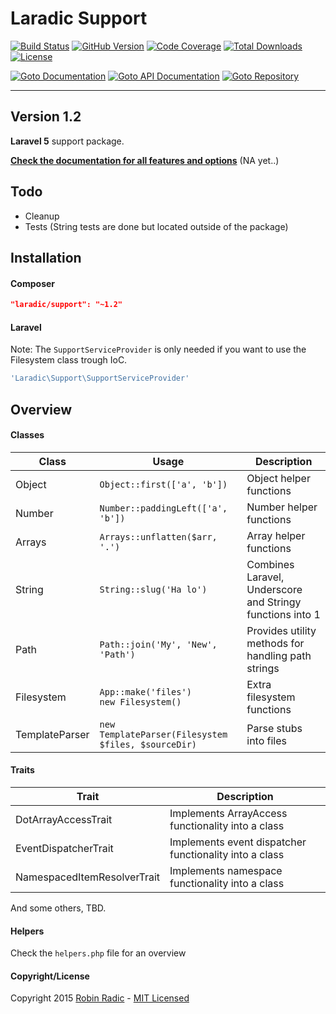 Laradic Support
====================

[![Build Status](https://img.shields.io/travis/laradic/support.svg?branch=master&style=flat-square)](https://travis-ci.org/laradic/support)
[![GitHub Version](https://img.shields.io/github/tag/laradic/support.svg?style=flat-square&label=version)](http://badge.fury.io/gh/laradic%2Fsupport)
[![Code Coverage](https://img.shields.io/badge/coverage-0%-red.svg?style=flat-square)](http://radic.nl:8080/job/laradic-support/cloverphp)
[![Total Downloads](https://img.shields.io/packagist/dt/laradic/support.svg?style=flat-square)](https://packagist.org/packages/laradic/support)
[![License](http://img.shields.io/badge/license-MIT-ff69b4.svg?style=flat-square)](http://radic.mit-license.org)

[![Goto Documentation](http://img.shields.io/badge/goto-docs-orange.svg?style=flat-square)](http://docs.radic.nl/laradic-support)
[![Goto API Documentation](https://img.shields.io/badge/goto-api--docs-orange.svg?style=flat-square)](http://docs.radic.nl/laradic-support/api)
[![Goto Repository](http://img.shields.io/badge/goto-repo-orange.svg?style=flat-square)](https://github.com/laradic/support)

--------------------------
Version 1.2
-----------

**Laravel 5** support package.

[**Check the documentation for all features and options**](http://docs.radic.nl/laradic-support/) (NA yet..)


## Todo
  
- Cleanup
- Tests (String tests are done but located outside of the package)
  
  
## Installation
#### Composer
```JSON
"laradic/support": "~1.2"
```
  
#### Laravel
Note: The `SupportServiceProvider` is only needed if you want to use the Filesystem class trough IoC.
```php
'Laradic\Support\SupportServiceProvider'
```
  
## Overview
#### Classes
| Class | Usage | Description | 
|---|---|---|
| Object | `Object::first(['a', 'b'])` | Object helper functions |
| Number | `Number::paddingLeft(['a', 'b'])` | Number helper functions |
| Arrays | `Arrays::unflatten($arr, '.')` | Array helper functions |
| String | `String::slug('Ha lo')` | Combines Laravel, Underscore and Stringy functions into 1 |
| Path | `Path::join('My', 'New', 'Path')` | Provides utility methods for handling path strings |
| Filesystem | `App::make('files')` <br> `new Filesystem()` | Extra filesystem functions |
| TemplateParser | `new TemplateParser(Filesystem $files, $sourceDir)` | Parse stubs into files |

#### Traits
| Trait | Description | 
|---|---|
| DotArrayAccessTrait | Implements ArrayAccess functionality into a class |
| EventDispatcherTrait | Implements event dispatcher functionality into a class |
| NamespacedItemResolverTrait | Implements namespace functionality into a class |
And some others, TBD.


#### Helpers
Check the `helpers.php` file for an overview

<a name="copyright"></a>
#### Copyright/License
Copyright 2015 [Robin Radic](https://github.com/RobinRadic) - [MIT Licensed](http://radic.mit-license.org)
